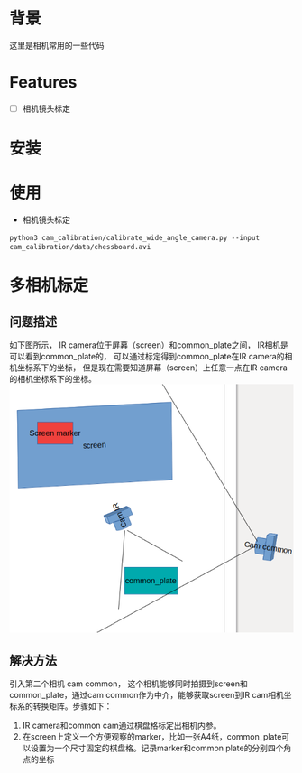 # 背景

这里是相机常用的一些代码

# Features
- [ ] 相机镜头标定

# 安装

# 使用

- 相机镜头标定
```
python3 cam_calibration/calibrate_wide_angle_camera.py --input cam_calibration/data/chessboard.avi
```
# 多相机标定
## 问题描述
如下图所示， IR camera位于屏幕（screen）和common_plate之间， IR相机是可以看到common_plate的， 可以通过标定得到common_plate在IR camera的相机坐标系下的坐标， 但是现在需要知道屏幕（screen）上任意一点在IR camera的相机坐标系下的坐标。
![](./imgs/camera_cs_translation.png)
## 解决方法
引入第二个相机 cam common， 这个相机能够同时拍摄到screen和common_plate，通过cam common作为中介，能够获取screen到IR cam相机坐标系的转换矩阵。步骤如下：
1. IR camera和common cam通过棋盘格标定出相机内参。
2. 在screen上定义一个方便观察的marker，比如一张A4纸，common_plate可以设置为一个尺寸固定的棋盘格。记录marker和common plate的分别四个角点的坐标
